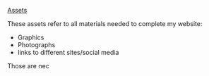 [Assets](https://sway.office.com/pf2dnkMORvybv75F?ref=Link)

These assets refer to all materials needed to complete my website:
- Graphics
- Photographs
- links to different sites/social media

Those are nec
